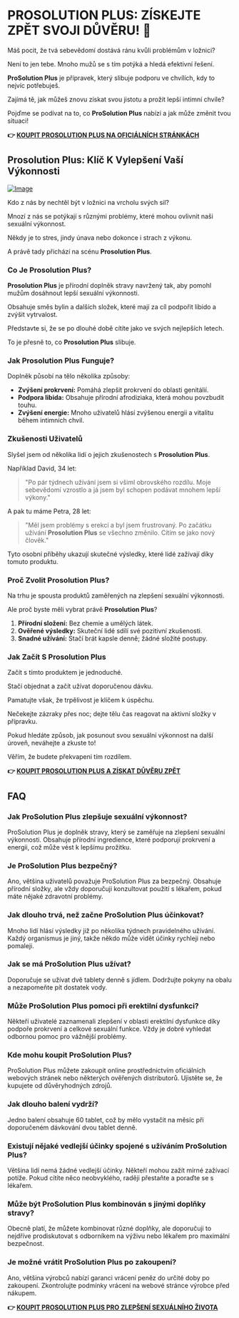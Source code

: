 # PROSOLUTION PLUS: ZÍSKEJTE ZPĚT SVOJI DŮVĚRU! 💪

Máš pocit, že tvá sebevědomí dostává ránu kvůli problémům v ložnici? 

Není to jen tebe. Mnoho mužů se s tím potýká a hledá efektivní řešení. 

**ProSolution Plus** je přípravek, který slibuje podporu ve chvílích, kdy to nejvíc potřebuješ. 

Zajímá tě, jak můžeš znovu získat svou jistotu a prožít lepší intimní chvíle? 

Pojďme se podívat na to, co **ProSolution Plus** nabízí a jak může změnit tvou situaci!



**👉 [KOUPIT PROSOLUTION PLUS NA OFICIÁLNÍCH STRÁNKÁCH](https://gchaffi.com/98Y3G50c)**

## Prosolution Plus: Klíč K Vylepšení Vaší Výkonnosti

[![Image](https://www2.sellhealth.com/175/prosolutionplus_3_5.jpg)](https://gchaffi.com/98Y3G50c)

Kdo z nás by nechtěl být v ložnici na vrcholu svých sil?

Mnozí z nás se potýkají s různými problémy, které mohou ovlivnit naši sexuální výkonnost.

Někdy je to stres, jindy únava nebo dokonce i strach z výkonu.

A právě tady přichází na scénu **Prosolution Plus**.

### Co Je Prosolution Plus?

**Prosolution Plus** je přírodní doplněk stravy navržený tak, aby pomohl mužům dosáhnout lepší sexuální výkonnosti.

Obsahuje směs bylin a dalších složek, které mají za cíl podpořit libido a zvýšit vytrvalost.

Představte si, že se po dlouhé době cítíte jako ve svých nejlepších letech. 

To je přesně to, co **Prosolution Plus** slibuje.

### Jak Prosolution Plus Funguje?

Doplněk působí na tělo několika způsoby:

- **Zvýšení prokrvení:** Pomáhá zlepšit prokrvení do oblasti genitálií.
- **Podpora libida:** Obsahuje přírodní afrodiziaka, která mohou povzbudit touhu.
- **Zvýšení energie:** Mnoho uživatelů hlásí zvýšenou energii a vitalitu během intimních chvil.

### Zkušenosti Uživatelů

Slyšel jsem od několika lidí o jejich zkušenostech s **Prosolution Plus**. 

Například David, 34 let:

> "Po pár týdnech užívání jsem si všiml obrovského rozdílu. Moje sebevědomí vzrostlo a já jsem byl schopen podávat mnohem lepší výkony."

A pak tu máme Petra, 28 let:

> "Měl jsem problémy s erekcí a byl jsem frustrovaný. Po začátku užívání **Prosolution Plus** se všechno změnilo. Cítím se jako nový člověk."

Tyto osobní příběhy ukazují skutečné výsledky, které lidé zažívají díky tomuto produktu.

### Proč Zvolit Prosolution Plus?

Na trhu je spousta produktů zaměřených na zlepšení sexuální výkonnosti. 

Ale proč byste měli vybrat právě **Prosolution Plus**?

1. **Přírodní složení:** Bez chemie a umělých látek.
2. **Ověřené výsledky:** Skuteční lidé sdílí své pozitivní zkušenosti.
3. **Snadné užívání:** Stačí brát kapsle denně; žádné složité postupy.

### Jak Začít S Prosolution Plus

Začít s tímto produktem je jednoduché. 

Stačí objednat a začít užívat doporučenou dávku.

Pamatujte však, že trpělivost je klíčem k úspěchu.

Nečekejte zázraky přes noc; dejte tělu čas reagovat na aktivní složky v přípravku.

Pokud hledáte způsob, jak posunout svou sexuální výkonnost na další úroveň, neváhejte a zkuste to!

Věřím, že budete překvapeni tím rozdílem.



**👉 [KOUPIT PROSOLUTION PLUS A ZÍSKAT DŮVĚRU ZPĚT](https://gchaffi.com/98Y3G50c)**

## FAQ

### Jak ProSolution Plus zlepšuje sexuální výkonnost?
ProSolution Plus je doplněk stravy, který se zaměřuje na zlepšení sexuální výkonnosti. Obsahuje přírodní ingredience, které podporují prokrvení a energii, což může vést k lepšímu prožitku.

### Je ProSolution Plus bezpečný?
Ano, většina uživatelů považuje ProSolution Plus za bezpečný. Obsahuje přírodní složky, ale vždy doporučuji konzultovat použití s lékařem, pokud máte nějaké zdravotní problémy.

### Jak dlouho trvá, než začne ProSolution Plus účinkovat?
Mnoho lidí hlásí výsledky již po několika týdnech pravidelného užívání. Každý organismus je jiný, takže někdo může vidět účinky rychleji nebo pomaleji.

### Jak se má ProSolution Plus užívat?
Doporučuje se užívat dvě tablety denně s jídlem. Dodržujte pokyny na obalu a nezapomeňte pít dostatek vody.

### Může ProSolution Plus pomoci při erektilní dysfunkci?
Někteří uživatelé zaznamenali zlepšení v oblasti erektilní dysfunkce díky podpoře prokrvení a celkové sexuální funkce. Vždy je dobré vyhledat odbornou pomoc pro vážnější problémy.

### Kde mohu koupit ProSolution Plus?
ProSolution Plus můžete zakoupit online prostřednictvím oficiálních webových stránek nebo některých ověřených distributorů. Ujistěte se, že kupujete od důvěryhodných zdrojů.

### Jak dlouho balení vydrží?
Jedno balení obsahuje 60 tablet, což by mělo vystačit na měsíc při doporučeném dávkování dvou tablet denně.

### Existují nějaké vedlejší účinky spojené s užíváním ProSolution Plus?
Většina lidí nemá žádné vedlejší účinky. Někteří mohou zažít mírné zažívací potíže. Pokud cítíte něco neobvyklého, raději přestaňte a poraďte se s lékařem.

### Může být ProSolution Plus kombinován s jinými doplňky stravy?
Obecně platí, že můžete kombinovat různé doplňky, ale doporučuji to nejdříve prodiskutovat s odborníkem na výživu nebo lékařem pro maximální bezpečnost.

### Je možné vrátit ProSolution Plus po zakoupení?
Ano, většina výrobců nabízí garanci vrácení peněz do určité doby po zakoupení. Zkontrolujte podmínky vrácení na webové stránce výrobce před nákupem.



**👉 [KOUPIT PROSOLUTION PLUS PRO ZLEPŠENÍ SEXUÁLNÍHO ŽIVOTA](https://gchaffi.com/98Y3G50c)**
